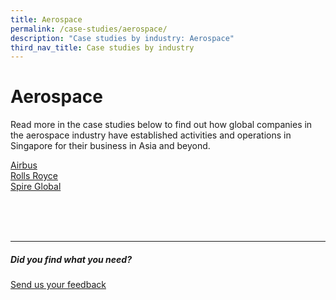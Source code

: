 ```yaml
---
title: Aerospace
permalink: /case-studies/aerospace/
description: "Case studies by industry: Aerospace"
third_nav_title: Case studies by industry
---
```

# Aerospace
Read more in the case studies below to find out how global companies in the aerospace industry have established activities and operations in Singapore for their business in Asia and beyond. <br>

[Airbus](https://www.edb.gov.sg/content/edb/en/our-industries/company-highlights/airbus.html)<br>
[Rolls Royce](https://www.edb.gov.sg/content/edb/en/our-industries/company-highlights/rolls-royce.html)<br>
[Spire Global](https://www.edb.gov.sg/content/edb/en/our-industries/company-highlights/spire-global.html)<br>

<br>
<br>
<br>

<hr>

##### Did you find what you need?
[Send us your feedback](https://form.gov.sg/642693623cb98f001239be0d)